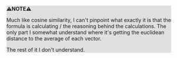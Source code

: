 <div style="margin:2em; background-color: #e0e0e0;">

<strong>⚠️NOTE️️️⚠️</strong>

Much like cosine similarity, I can't pinpoint what exactly it is that the formula is calculating / the reasoning behind the calculations. The only part I somewhat understand where it's getting the euclidean distance to the average of each vector.

The rest of it I don't understand.
</div>

